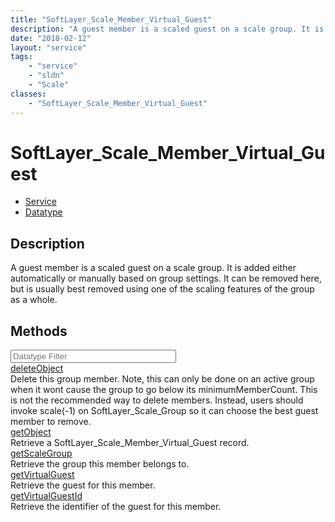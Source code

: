 ```yaml
---
title: "SoftLayer_Scale_Member_Virtual_Guest"
description: "A guest member is a scaled guest on a scale group. It is added either automatically or manually based on group settings.... "
date: "2018-02-12"
layout: "service"
tags:
    - "service"
    - "sldn"
    - "Scale"
classes:
    - "SoftLayer_Scale_Member_Virtual_Guest"
---
```

# SoftLayer_Scale_Member_Virtual_Guest
<div id='service-datatype'>
    <ul id='sldn-reference-tabs'>
    <li id='service'> <a href='/reference/services/SoftLayer_Scale_Member_Virtual_Guest' >Service</a></li>    <li id='datatype'> <a href='/reference/datatypes/SoftLayer_Scale_Member_Virtual_Guest' >Datatype</a></li>
    </ul>
</div>

## Description
A guest member is a scaled guest on a scale group. It is added either automatically or manually based on group settings. It can be removed here, but is usually best removed using one of the scaling features of the group as a whole. 
        
        
<div id="properties" class="content">
    <h2>Methods</h2>
    <div class="view-filters">
        <div class="clearfix">
            <div class="search-input-box">
                <input placeholder="Datatype Filter" onkeyup="titleSearch(inputId='edit-combine', divId='method-div', elementClass='method-row')" 
                    type="text" id="edit-combine" value="" size="30" maxlength="128" class="form-text">
            </div>
        </div>
    </div>
    <div id="method-div">
            <div class="method-row">
                        <span class='view-field-title'><a href='/reference/services/SoftLayer_Scale_Member_Virtual_Guest/deleteObject'> deleteObject</a> </span>
            <div class='views-field-body'>Delete this group member. Note, this can only be done on an active group when it wont cause the group to go below its minimumMemberCount. This is not the recommended way to delete members. Instead, users should invoke scale(-1) on SoftLayer_Scale_Group so it can choose the best guest member to remove. </div>
        </div>
            <div class="method-row">
                        <span class='view-field-title'><a href='/reference/services/SoftLayer_Scale_Member_Virtual_Guest/getObject'> getObject</a> </span>
            <div class='views-field-body'>Retrieve a SoftLayer_Scale_Member_Virtual_Guest record.</div>
        </div>
            <div class="method-row">
                        <span class='view-field-title'><a href='/reference/services/SoftLayer_Scale_Member_Virtual_Guest/getScaleGroup'> getScaleGroup</a> </span>
            <div class='views-field-body'>Retrieve the group this member belongs to.</div>
        </div>
            <div class="method-row">
                        <span class='view-field-title'><a href='/reference/services/SoftLayer_Scale_Member_Virtual_Guest/getVirtualGuest'> getVirtualGuest</a> </span>
            <div class='views-field-body'>Retrieve the guest for this member.</div>
        </div>
            <div class="method-row">
                        <span class='view-field-title'><a href='/reference/services/SoftLayer_Scale_Member_Virtual_Guest/getVirtualGuestId'> getVirtualGuestId</a> </span>
            <div class='views-field-body'>Retrieve the identifier of the guest for this member.</div>
        </div>
        </div>
</div>

